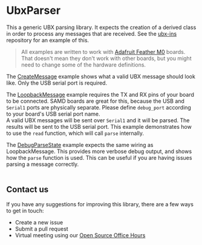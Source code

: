 # UbxParser
This a generic UBX parsing library. It expects the creation of a derived class in order to process any messages that are received. See the [ubx-ins](https://github.com/copperpunk-arduino/ubx-ins) repository for an example of this.

> All examples are written to work with [Adafruit Feather M0](https://www.adafruit.com/product/2772) boards. That doesn't mean they don't work with other boards, but you might need to change some of the hardware definitions.

The [CreateMessage](https://github.com/copperpunk-arduino/ubx-parser/tree/main/examples/CreateMessage) example shows what a valid UBX message should look like. Only the USB serial port is required.

The [LoopbackMessage](https://github.com/copperpunk-arduino/ubx-parser/tree/main/examples/LoopbackMessage) example requires the TX and RX pins of your board to be connected. SAMD boards are great for this, because the USB and `Serial1` ports are physically separate. Please define `debug_port` according to your board's USB serial port name.<br>A valid UBX messages will be sent over `Serial1` and it will be parsed. The results will be sent to the USB serial port. This example demonstrates how to use the `read` function, which will call `parse` internally.

The [DebugParseState](https://github.com/copperpunk-arduino/ubx-parser/tree/main/examples/DebugParseState) example expects the same wiring as LoopbackMessage. This provides more verbose debug output, and shows how the `parse` function is used. This can be useful if you are having issues parsing a message correctly. 
<br><br>
## Contact us
If you have any suggestions for improving this library, there are a few ways to get in touch:<br>

*   Create a new issue
*   Submit a pull request
*   Virtual meeting using our [Open Source Office Hours](https://www.copperpunk.com/service-page/open-source-office-hours)